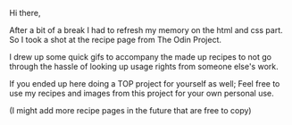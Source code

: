 Hi there,

After a bit of a break I had to refresh my memory on the html and css part. 
So I took a shot at the recipe page from The Odin Project.

I drew up some quick gifs to accompany the made up recipes to not go through the hassle of looking up usage rights from someone else's work.

If you ended up here doing a TOP project for yourself as well;
Feel free to use my recipes and images from this project for your own personal use.

(I might add more recipe pages in the future that are free to copy)
